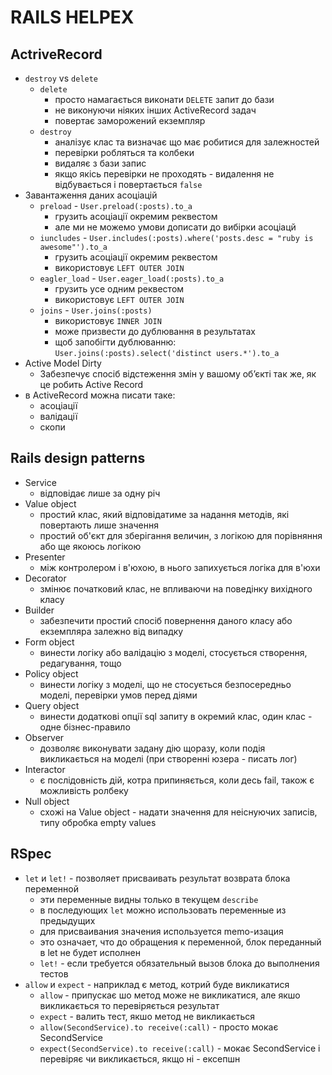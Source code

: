 # RAILS HELPEX

## ActriveRecord

* `destroy` vs `delete`
  * `delete`
    * просто намагається виконати `DELETE` запит до бази
    * не виконуючи ніяких інших ActiveRecord задач
    * повертає заморожений екземпляр
  * `destroy`
    * аналізує клас та визначає що має робитися для залежностей
    * перевірки робляться та колбеки
    * видаляє з бази запис
    * якщо якісь перевірки не проходять - видалення не відбувається і повертається `false`
* Завантаження даних асоціацій
  * `preload` - `User.preload(:posts).to_a`
    * грузить асоціації окремим реквестом
    * але ми не можемо умови дописати до вибірки асоціацй
  * `iuncludes` - `User.includes(:posts).where('posts.desc = "ruby is awesome"').to_a`
    * грузить асоціації окремим реквестом
    * використовує `LEFT OUTER JOIN`
  * `eagler_load` - `User.eager_load(:posts).to_a`
    * грузить усе одним реквестом
    * використовує `LEFT OUTER JOIN`
  * `joins` - `User.joins(:posts)`
    * використовує `INNER JOIN`
    * може призвести до дублювання в результатах
    * щоб запобігти дублюванню: `User.joins(:posts).select('distinct users.*').to_a`
* Active Model Dirty
  * Забезпечує спосіб відстеження змін у вашому об’єкті так же, як це робить Active Record
* в ActiveRecord можна писати таке:
  * асоціації
  * валідації
  * скопи

## Rails design patterns

* Service
  * відповідає лише за одну річ
* Value object
  * простий клас, який відповідатиме за надання методів, які повертають лише значення
  * простий об'єкт для зберігання величин, з логікою для порівняння або ще якоюсь логікою
* Presenter
  * між контролером і в'юхою, в нього запихується логіка для в'юхи
* Decorator
  * змінює початковий клас, не впливаючи на поведінку вихідного класу
* Builder
  * забезпечити простий спосіб повернення даного класу або екземпляра залежно від випадку
* Form object
  * винести логіку або валідацію з моделі, стосується створення, редагування, тощо
* Policy object
  * винести логіку з моделі, що не стосується безпосередньо моделі, перевірки умов перед діями
* Query object
  * винести додаткові опції sql запиту в окремий клас, один клас - одне бізнес-правило
* Observer
  * дозволяє виконувати задану дію щоразу, коли подія викликається на моделі (при створенні юзера - писать лог)
* Interactor
  * є послідовність дій, котра припиняється, коли десь fail, також є можливість ролбеку
* Null object
  * схожі на Value object - надати значення для неіснуючих записів, типу обробка empty values

## RSpec

* `let` и `let!` - позволяет присваивать результат возврата блока переменной
  * эти переменные видны только в текущем `describe`
  * в последующих `let` можно использовать переменные из предыдущих
  * для присваивания значения используется memo-изация
  * это означает, что до обращения к переменной, блок переданный в let не будет исполнен
  * `let!` - если требуется обязательный вызов блока до выполнения тестов
* `allow` и `expect` - наприклад є метод, котрий буде викликатися
  * `allow` - припускає шо метод може не викликатися, але якшо викликається то перевіряється результат
  * `expect` - валить тест, якшо метод не викликається
  * `allow(SecondService).to receive(:call)` - просто мокає SecondService
  * `expect(SecondService).to receive(:call)` - мокає SecondService і перевіряє чи викликається, якщо ні - ексепшн
